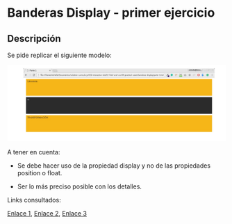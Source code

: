 # Banderas Display - primer ejercicio

## Descripción

Se pide replicar el siguiente modelo:

![Imagen a replicar](assets/img/picture1.jpg)

A tener en cuenta:

* Se debe hacer uso de la propiedad display y no de las propiedades position o float.

* Ser lo más preciso posible con los detalles.

Links consultados:

[Enlace 1][1], [Enlace 2][2], [Enlace 3][3]

 [1]: https://www.w3.org/TR/html/index.html#contents
 [2]: https://developer.mozilla.org/es/docs/Web/CSS/display
 [3]: https://developer.mozilla.org/es/docs/Web/CSS/float

